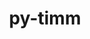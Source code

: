 ---
title: "py-timm"
layout: cache
categories: [package, develop]
meta: {"versions": ["0.9.7", "1.0.11", "1.0.12", "1.0.13", "1.0.14"], "compilers": ["apple-clang@=15.0.0", "gcc@=13.2.0"], "oss": ["ubuntu24.04", "ventura"], "platforms": ["darwin", "linux"], "targets": ["aarch64", "x86_64_v3"], "stacks": ["ml-darwin-aarch64-mps", "ml-linux-aarch64-cpu", "ml-linux-aarch64-cuda", "ml-linux-x86_64-cpu", "ml-linux-x86_64-cuda", "root"], "num_specs": 86, "num_specs_by_stack": {"root": 86, "ml-darwin-aarch64-mps": 9, "ml-linux-aarch64-cuda": 20, "ml-linux-aarch64-cpu": 18, "ml-linux-x86_64-cuda": 20, "ml-linux-x86_64-cpu": 19}}
spec_details: [{"hash": "hr2utfqfcozm4ex3suu7kik5o6pdhxgg", "compiler": "apple-clang@=15.0.0", "versions": ["0.9.7"], "os": "ventura", "platform": "darwin", "target": "aarch64", "variants": ["build_system=python_pip"], "stacks": ["root", "ml-darwin-aarch64-mps"], "size": "-", "tarball": "https://binaries.spack.io/develop/build_cache/darwin-ventura-aarch64/apple-clang-15.0.0/py-timm-0.9.7/darwin-ventura-aarch64-apple-clang-15.0.0-py-timm-0.9.7-hr2utfqfcozm4ex3suu7kik5o6pdhxgg.spack"}, {"hash": "dlrxmsj7uzpezgyrkc3zuilsoaimqbhw", "compiler": "apple-clang@=15.0.0", "versions": ["0.9.7"], "os": "ventura", "platform": "darwin", "target": "aarch64", "variants": ["build_system=python_pip"], "stacks": ["root", "ml-darwin-aarch64-mps"], "size": "-", "tarball": "https://binaries.spack.io/develop/build_cache/darwin-ventura-aarch64/apple-clang-15.0.0/py-timm-0.9.7/darwin-ventura-aarch64-apple-clang-15.0.0-py-timm-0.9.7-dlrxmsj7uzpezgyrkc3zuilsoaimqbhw.spack"}, {"hash": "37kzhuhdmxgtof4bms5w22tqgydlabsu", "compiler": "apple-clang@=15.0.0", "versions": ["0.9.7"], "os": "ventura", "platform": "darwin", "target": "aarch64", "variants": ["build_system=python_pip"], "stacks": ["root", "ml-darwin-aarch64-mps"], "size": "-", "tarball": "https://binaries.spack.io/develop/build_cache/darwin-ventura-aarch64/apple-clang-15.0.0/py-timm-0.9.7/darwin-ventura-aarch64-apple-clang-15.0.0-py-timm-0.9.7-37kzhuhdmxgtof4bms5w22tqgydlabsu.spack"}, {"hash": "u5mp6rsbjh733i5tmqkzvtzjyfarmwsa", "compiler": "apple-clang@=15.0.0", "versions": ["0.9.7"], "os": "ventura", "platform": "darwin", "target": "aarch64", "variants": ["build_system=python_pip"], "stacks": ["root", "ml-darwin-aarch64-mps"], "size": "-", "tarball": "https://binaries.spack.io/develop/build_cache/darwin-ventura-aarch64/apple-clang-15.0.0/py-timm-0.9.7/darwin-ventura-aarch64-apple-clang-15.0.0-py-timm-0.9.7-u5mp6rsbjh733i5tmqkzvtzjyfarmwsa.spack"}, {"hash": "s4dyakdgw25vrqjvb4v4d4iaqfk435d2", "compiler": "apple-clang@=15.0.0", "versions": ["0.9.7"], "os": "ventura", "platform": "darwin", "target": "aarch64", "variants": ["build_system=python_pip"], "stacks": ["root", "ml-darwin-aarch64-mps"], "size": "-", "tarball": "https://binaries.spack.io/develop/build_cache/darwin-ventura-aarch64/apple-clang-15.0.0/py-timm-0.9.7/darwin-ventura-aarch64-apple-clang-15.0.0-py-timm-0.9.7-s4dyakdgw25vrqjvb4v4d4iaqfk435d2.spack"}, {"hash": "vnx5qqaiwyafcsiznw3eljwsll3recg3", "compiler": "apple-clang@=15.0.0", "versions": ["0.9.7"], "os": "ventura", "platform": "darwin", "target": "aarch64", "variants": ["build_system=python_pip"], "stacks": ["root", "ml-darwin-aarch64-mps"], "size": "-", "tarball": "https://binaries.spack.io/develop/build_cache/darwin-ventura-aarch64/apple-clang-15.0.0/py-timm-0.9.7/darwin-ventura-aarch64-apple-clang-15.0.0-py-timm-0.9.7-vnx5qqaiwyafcsiznw3eljwsll3recg3.spack"}, {"hash": "2sdotwciqix5t6rtdvuhwlhdm2lkunpu", "compiler": "apple-clang@=15.0.0", "versions": ["1.0.11"], "os": "ventura", "platform": "darwin", "target": "aarch64", "variants": ["build_system=python_pip"], "stacks": ["root", "ml-darwin-aarch64-mps"], "size": "-", "tarball": "https://binaries.spack.io/develop/build_cache/darwin-ventura-aarch64/apple-clang-15.0.0/py-timm-1.0.11/darwin-ventura-aarch64-apple-clang-15.0.0-py-timm-1.0.11-2sdotwciqix5t6rtdvuhwlhdm2lkunpu.spack"}, {"hash": "66ipw7tuulgpaybp6grhdqdin6svqeip", "compiler": "apple-clang@=15.0.0", "versions": ["1.0.11"], "os": "ventura", "platform": "darwin", "target": "aarch64", "variants": ["build_system=python_pip"], "stacks": ["root", "ml-darwin-aarch64-mps"], "size": "-", "tarball": "https://binaries.spack.io/develop/build_cache/darwin-ventura-aarch64/apple-clang-15.0.0/py-timm-1.0.11/darwin-ventura-aarch64-apple-clang-15.0.0-py-timm-1.0.11-66ipw7tuulgpaybp6grhdqdin6svqeip.spack"}, {"hash": "qsuofvoftq6nrffuveqnxf3svmq6vhdn", "compiler": "apple-clang@=15.0.0", "versions": ["1.0.11"], "os": "ventura", "platform": "darwin", "target": "aarch64", "variants": ["build_system=python_pip"], "stacks": ["root", "ml-darwin-aarch64-mps"], "size": "-", "tarball": "https://binaries.spack.io/develop/build_cache/darwin-ventura-aarch64/apple-clang-15.0.0/py-timm-1.0.11/darwin-ventura-aarch64-apple-clang-15.0.0-py-timm-1.0.11-qsuofvoftq6nrffuveqnxf3svmq6vhdn.spack"}, {"hash": "dqz35pjrsttmrbmitilsxuqrmtuzq74i", "compiler": "gcc@=13.2.0", "versions": ["1.0.14"], "os": "ubuntu24.04", "platform": "linux", "target": "aarch64", "variants": ["build_system=python_pip"], "stacks": ["root", "ml-linux-aarch64-cuda"], "size": "-", "tarball": "https://binaries.spack.io/develop/build_cache/linux-ubuntu24.04-aarch64/gcc-13.2.0/py-timm-1.0.14/linux-ubuntu24.04-aarch64-gcc-13.2.0-py-timm-1.0.14-dqz35pjrsttmrbmitilsxuqrmtuzq74i.spack"}, {"hash": "uprs3rlw6l626vjn3uaoyvsk6azc53b7", "compiler": "gcc@=13.2.0", "versions": ["1.0.12"], "os": "ubuntu24.04", "platform": "linux", "target": "aarch64", "variants": ["build_system=python_pip"], "stacks": ["root", "ml-linux-aarch64-cpu"], "size": "-", "tarball": "https://binaries.spack.io/develop/build_cache/linux-ubuntu24.04-aarch64/gcc-13.2.0/py-timm-1.0.12/linux-ubuntu24.04-aarch64-gcc-13.2.0-py-timm-1.0.12-uprs3rlw6l626vjn3uaoyvsk6azc53b7.spack"}, {"hash": "gankbac3hfinpz7purpse4axnmrfb4r6", "compiler": "gcc@=13.2.0", "versions": ["1.0.12"], "os": "ubuntu24.04", "platform": "linux", "target": "aarch64", "variants": ["build_system=python_pip"], "stacks": ["root", "ml-linux-aarch64-cpu"], "size": "-", "tarball": "https://binaries.spack.io/develop/build_cache/linux-ubuntu24.04-aarch64/gcc-13.2.0/py-timm-1.0.12/linux-ubuntu24.04-aarch64-gcc-13.2.0-py-timm-1.0.12-gankbac3hfinpz7purpse4axnmrfb4r6.spack"}, {"hash": "atrmxth4ew6e4zymw35xogbazdz5xnht", "compiler": "gcc@=13.2.0", "versions": ["1.0.13"], "os": "ubuntu24.04", "platform": "linux", "target": "aarch64", "variants": ["build_system=python_pip"], "stacks": ["root", "ml-linux-aarch64-cuda"], "size": "-", "tarball": "https://binaries.spack.io/develop/build_cache/linux-ubuntu24.04-aarch64/gcc-13.2.0/py-timm-1.0.13/linux-ubuntu24.04-aarch64-gcc-13.2.0-py-timm-1.0.13-atrmxth4ew6e4zymw35xogbazdz5xnht.spack"}, {"hash": "cvm2hisflwmarlk5patlwf3cd7pfrmkk", "compiler": "gcc@=13.2.0", "versions": ["1.0.13"], "os": "ubuntu24.04", "platform": "linux", "target": "aarch64", "variants": ["build_system=python_pip"], "stacks": ["root", "ml-linux-aarch64-cpu"], "size": "-", "tarball": "https://binaries.spack.io/develop/build_cache/linux-ubuntu24.04-aarch64/gcc-13.2.0/py-timm-1.0.13/linux-ubuntu24.04-aarch64-gcc-13.2.0-py-timm-1.0.13-cvm2hisflwmarlk5patlwf3cd7pfrmkk.spack"}, {"hash": "5ffcvoh3e554lofbzlvjyzgutuh2xtme", "compiler": "gcc@=13.2.0", "versions": ["1.0.13"], "os": "ubuntu24.04", "platform": "linux", "target": "aarch64", "variants": ["build_system=python_pip"], "stacks": ["root", "ml-linux-aarch64-cuda"], "size": "-", "tarball": "https://binaries.spack.io/develop/build_cache/linux-ubuntu24.04-aarch64/gcc-13.2.0/py-timm-1.0.13/linux-ubuntu24.04-aarch64-gcc-13.2.0-py-timm-1.0.13-5ffcvoh3e554lofbzlvjyzgutuh2xtme.spack"}, {"hash": "emkb6wmef3siycpwnmge3wggnko6ljk3", "compiler": "gcc@=13.2.0", "versions": ["1.0.13"], "os": "ubuntu24.04", "platform": "linux", "target": "aarch64", "variants": ["build_system=python_pip"], "stacks": ["root", "ml-linux-aarch64-cpu"], "size": "-", "tarball": "https://binaries.spack.io/develop/build_cache/linux-ubuntu24.04-aarch64/gcc-13.2.0/py-timm-1.0.13/linux-ubuntu24.04-aarch64-gcc-13.2.0-py-timm-1.0.13-emkb6wmef3siycpwnmge3wggnko6ljk3.spack"}, {"hash": "zgyeridhioretkzl2b2hxi3ksdrzyrul", "compiler": "gcc@=13.2.0", "versions": ["1.0.14"], "os": "ubuntu24.04", "platform": "linux", "target": "aarch64", "variants": ["build_system=python_pip"], "stacks": ["root", "ml-linux-aarch64-cuda"], "size": "-", "tarball": "https://binaries.spack.io/develop/build_cache/linux-ubuntu24.04-aarch64/gcc-13.2.0/py-timm-1.0.14/linux-ubuntu24.04-aarch64-gcc-13.2.0-py-timm-1.0.14-zgyeridhioretkzl2b2hxi3ksdrzyrul.spack"}, {"hash": "gylvntuyupwp62n7qppnmrdv4o26qedt", "compiler": "gcc@=13.2.0", "versions": ["1.0.13"], "os": "ubuntu24.04", "platform": "linux", "target": "aarch64", "variants": ["build_system=python_pip"], "stacks": ["root", "ml-linux-aarch64-cuda"], "size": "-", "tarball": "https://binaries.spack.io/develop/build_cache/linux-ubuntu24.04-aarch64/gcc-13.2.0/py-timm-1.0.13/linux-ubuntu24.04-aarch64-gcc-13.2.0-py-timm-1.0.13-gylvntuyupwp62n7qppnmrdv4o26qedt.spack"}, {"hash": "liuuolld4bb2bwwi7fmo52cpoo66uypk", "compiler": "gcc@=13.2.0", "versions": ["1.0.12"], "os": "ubuntu24.04", "platform": "linux", "target": "aarch64", "variants": ["build_system=python_pip"], "stacks": ["root", "ml-linux-aarch64-cuda"], "size": "-", "tarball": "https://binaries.spack.io/develop/build_cache/linux-ubuntu24.04-aarch64/gcc-13.2.0/py-timm-1.0.12/linux-ubuntu24.04-aarch64-gcc-13.2.0-py-timm-1.0.12-liuuolld4bb2bwwi7fmo52cpoo66uypk.spack"}, {"hash": "fg4u3qoiewrljbg6ugkjv3pphla7kvef", "compiler": "gcc@=13.2.0", "versions": ["1.0.13"], "os": "ubuntu24.04", "platform": "linux", "target": "aarch64", "variants": ["build_system=python_pip"], "stacks": ["root", "ml-linux-aarch64-cuda"], "size": "-", "tarball": "https://binaries.spack.io/develop/build_cache/linux-ubuntu24.04-aarch64/gcc-13.2.0/py-timm-1.0.13/linux-ubuntu24.04-aarch64-gcc-13.2.0-py-timm-1.0.13-fg4u3qoiewrljbg6ugkjv3pphla7kvef.spack"}, {"hash": "s2yjjpixqipcy5ptzsnktbv6iumperbr", "compiler": "gcc@=13.2.0", "versions": ["1.0.12"], "os": "ubuntu24.04", "platform": "linux", "target": "aarch64", "variants": ["build_system=python_pip"], "stacks": ["root", "ml-linux-aarch64-cuda"], "size": "-", "tarball": "https://binaries.spack.io/develop/build_cache/linux-ubuntu24.04-aarch64/gcc-13.2.0/py-timm-1.0.12/linux-ubuntu24.04-aarch64-gcc-13.2.0-py-timm-1.0.12-s2yjjpixqipcy5ptzsnktbv6iumperbr.spack"}, {"hash": "nsehxwmpox2bgtivottlsxpgneh35e4o", "compiler": "gcc@=13.2.0", "versions": ["1.0.13"], "os": "ubuntu24.04", "platform": "linux", "target": "aarch64", "variants": ["build_system=python_pip"], "stacks": ["root", "ml-linux-aarch64-cpu"], "size": "-", "tarball": "https://binaries.spack.io/develop/build_cache/linux-ubuntu24.04-aarch64/gcc-13.2.0/py-timm-1.0.13/linux-ubuntu24.04-aarch64-gcc-13.2.0-py-timm-1.0.13-nsehxwmpox2bgtivottlsxpgneh35e4o.spack"}, {"hash": "eoltb3kbuwr4cqxn5uxatxb6zr4mw6ry", "compiler": "gcc@=13.2.0", "versions": ["1.0.14"], "os": "ubuntu24.04", "platform": "linux", "target": "aarch64", "variants": ["build_system=python_pip"], "stacks": ["root", "ml-linux-aarch64-cuda"], "size": "-", "tarball": "https://binaries.spack.io/develop/build_cache/linux-ubuntu24.04-aarch64/gcc-13.2.0/py-timm-1.0.14/linux-ubuntu24.04-aarch64-gcc-13.2.0-py-timm-1.0.14-eoltb3kbuwr4cqxn5uxatxb6zr4mw6ry.spack"}, {"hash": "sc2nuv4pznavm2v646zrc54uuzvo5sep", "compiler": "gcc@=13.2.0", "versions": ["1.0.13"], "os": "ubuntu24.04", "platform": "linux", "target": "aarch64", "variants": ["build_system=python_pip"], "stacks": ["root", "ml-linux-aarch64-cpu"], "size": "-", "tarball": "https://binaries.spack.io/develop/build_cache/linux-ubuntu24.04-aarch64/gcc-13.2.0/py-timm-1.0.13/linux-ubuntu24.04-aarch64-gcc-13.2.0-py-timm-1.0.13-sc2nuv4pznavm2v646zrc54uuzvo5sep.spack"}, {"hash": "mfd3zxy5ii5u524jgnqx3evtc2f25miz", "compiler": "gcc@=13.2.0", "versions": ["1.0.13"], "os": "ubuntu24.04", "platform": "linux", "target": "aarch64", "variants": ["build_system=python_pip"], "stacks": ["root", "ml-linux-aarch64-cpu"], "size": "-", "tarball": "https://binaries.spack.io/develop/build_cache/linux-ubuntu24.04-aarch64/gcc-13.2.0/py-timm-1.0.13/linux-ubuntu24.04-aarch64-gcc-13.2.0-py-timm-1.0.13-mfd3zxy5ii5u524jgnqx3evtc2f25miz.spack"}, {"hash": "p6cymeba6qs6cqggtgwx5q3vsnt5rae2", "compiler": "gcc@=13.2.0", "versions": ["1.0.14"], "os": "ubuntu24.04", "platform": "linux", "target": "aarch64", "variants": ["build_system=python_pip"], "stacks": ["root", "ml-linux-aarch64-cuda"], "size": "-", "tarball": "https://binaries.spack.io/develop/build_cache/linux-ubuntu24.04-aarch64/gcc-13.2.0/py-timm-1.0.14/linux-ubuntu24.04-aarch64-gcc-13.2.0-py-timm-1.0.14-p6cymeba6qs6cqggtgwx5q3vsnt5rae2.spack"}, {"hash": "jr6o3x5aufpx4h6rnz6nolb2tvnmmgcp", "compiler": "gcc@=13.2.0", "versions": ["1.0.12"], "os": "ubuntu24.04", "platform": "linux", "target": "aarch64", "variants": ["build_system=python_pip"], "stacks": ["root", "ml-linux-aarch64-cpu"], "size": "-", "tarball": "https://binaries.spack.io/develop/build_cache/linux-ubuntu24.04-aarch64/gcc-13.2.0/py-timm-1.0.12/linux-ubuntu24.04-aarch64-gcc-13.2.0-py-timm-1.0.12-jr6o3x5aufpx4h6rnz6nolb2tvnmmgcp.spack"}, {"hash": "66gouoak2tea6w4myrjio7jkszb3iujk", "compiler": "gcc@=13.2.0", "versions": ["1.0.14"], "os": "ubuntu24.04", "platform": "linux", "target": "aarch64", "variants": ["build_system=python_pip"], "stacks": ["root", "ml-linux-aarch64-cpu"], "size": "-", "tarball": "https://binaries.spack.io/develop/build_cache/linux-ubuntu24.04-aarch64/gcc-13.2.0/py-timm-1.0.14/linux-ubuntu24.04-aarch64-gcc-13.2.0-py-timm-1.0.14-66gouoak2tea6w4myrjio7jkszb3iujk.spack"}, {"hash": "rdtz5oqt4qwebxdrhfnfyakwc62vvu4g", "compiler": "gcc@=13.2.0", "versions": ["1.0.13"], "os": "ubuntu24.04", "platform": "linux", "target": "aarch64", "variants": ["build_system=python_pip"], "stacks": ["root", "ml-linux-aarch64-cuda"], "size": "-", "tarball": "https://binaries.spack.io/develop/build_cache/linux-ubuntu24.04-aarch64/gcc-13.2.0/py-timm-1.0.13/linux-ubuntu24.04-aarch64-gcc-13.2.0-py-timm-1.0.13-rdtz5oqt4qwebxdrhfnfyakwc62vvu4g.spack"}, {"hash": "zq63ezcorjdtzeyktmtpsykcxywjykci", "compiler": "gcc@=13.2.0", "versions": ["1.0.13"], "os": "ubuntu24.04", "platform": "linux", "target": "aarch64", "variants": ["build_system=python_pip"], "stacks": ["root", "ml-linux-aarch64-cpu"], "size": "-", "tarball": "https://binaries.spack.io/develop/build_cache/linux-ubuntu24.04-aarch64/gcc-13.2.0/py-timm-1.0.13/linux-ubuntu24.04-aarch64-gcc-13.2.0-py-timm-1.0.13-zq63ezcorjdtzeyktmtpsykcxywjykci.spack"}, {"hash": "r7tkvzt73ffzcfkgwnf5n4ivdwvzfqi6", "compiler": "gcc@=13.2.0", "versions": ["1.0.14"], "os": "ubuntu24.04", "platform": "linux", "target": "aarch64", "variants": ["build_system=python_pip"], "stacks": ["root", "ml-linux-aarch64-cuda"], "size": "-", "tarball": "https://binaries.spack.io/develop/build_cache/linux-ubuntu24.04-aarch64/gcc-13.2.0/py-timm-1.0.14/linux-ubuntu24.04-aarch64-gcc-13.2.0-py-timm-1.0.14-r7tkvzt73ffzcfkgwnf5n4ivdwvzfqi6.spack"}, {"hash": "hjdtjrgfe5pt53h6qrti5dsfn2klzdrd", "compiler": "gcc@=13.2.0", "versions": ["1.0.12"], "os": "ubuntu24.04", "platform": "linux", "target": "aarch64", "variants": ["build_system=python_pip"], "stacks": ["root", "ml-linux-aarch64-cuda"], "size": "-", "tarball": "https://binaries.spack.io/develop/build_cache/linux-ubuntu24.04-aarch64/gcc-13.2.0/py-timm-1.0.12/linux-ubuntu24.04-aarch64-gcc-13.2.0-py-timm-1.0.12-hjdtjrgfe5pt53h6qrti5dsfn2klzdrd.spack"}, {"hash": "oikswmnc4fmtrbb2e2sh6obaaepikxy6", "compiler": "gcc@=13.2.0", "versions": ["1.0.12"], "os": "ubuntu24.04", "platform": "linux", "target": "aarch64", "variants": ["build_system=python_pip"], "stacks": ["root", "ml-linux-aarch64-cuda"], "size": "-", "tarball": "https://binaries.spack.io/develop/build_cache/linux-ubuntu24.04-aarch64/gcc-13.2.0/py-timm-1.0.12/linux-ubuntu24.04-aarch64-gcc-13.2.0-py-timm-1.0.12-oikswmnc4fmtrbb2e2sh6obaaepikxy6.spack"}, {"hash": "y3ql6dswkh7n6xbr7lfmwntjsc4hgdv3", "compiler": "gcc@=13.2.0", "versions": ["1.0.12"], "os": "ubuntu24.04", "platform": "linux", "target": "aarch64", "variants": ["build_system=python_pip"], "stacks": ["root", "ml-linux-aarch64-cpu"], "size": "-", "tarball": "https://binaries.spack.io/develop/build_cache/linux-ubuntu24.04-aarch64/gcc-13.2.0/py-timm-1.0.12/linux-ubuntu24.04-aarch64-gcc-13.2.0-py-timm-1.0.12-y3ql6dswkh7n6xbr7lfmwntjsc4hgdv3.spack"}, {"hash": "fnl4uhl3coeop7sw5fdr6aaiy6r6yx5e", "compiler": "gcc@=13.2.0", "versions": ["1.0.13"], "os": "ubuntu24.04", "platform": "linux", "target": "aarch64", "variants": ["build_system=python_pip"], "stacks": ["root", "ml-linux-aarch64-cpu"], "size": "-", "tarball": "https://binaries.spack.io/develop/build_cache/linux-ubuntu24.04-aarch64/gcc-13.2.0/py-timm-1.0.13/linux-ubuntu24.04-aarch64-gcc-13.2.0-py-timm-1.0.13-fnl4uhl3coeop7sw5fdr6aaiy6r6yx5e.spack"}, {"hash": "oqfkaxvluk2b2bnibb63h7xrxc7vxs2b", "compiler": "gcc@=13.2.0", "versions": ["1.0.12"], "os": "ubuntu24.04", "platform": "linux", "target": "aarch64", "variants": ["build_system=python_pip"], "stacks": ["root", "ml-linux-aarch64-cpu"], "size": "-", "tarball": "https://binaries.spack.io/develop/build_cache/linux-ubuntu24.04-aarch64/gcc-13.2.0/py-timm-1.0.12/linux-ubuntu24.04-aarch64-gcc-13.2.0-py-timm-1.0.12-oqfkaxvluk2b2bnibb63h7xrxc7vxs2b.spack"}, {"hash": "elg25xod5rss6fjz7hdg362atz7qe2qm", "compiler": "gcc@=13.2.0", "versions": ["1.0.12"], "os": "ubuntu24.04", "platform": "linux", "target": "aarch64", "variants": ["build_system=python_pip"], "stacks": ["root", "ml-linux-aarch64-cuda"], "size": "-", "tarball": "https://binaries.spack.io/develop/build_cache/linux-ubuntu24.04-aarch64/gcc-13.2.0/py-timm-1.0.12/linux-ubuntu24.04-aarch64-gcc-13.2.0-py-timm-1.0.12-elg25xod5rss6fjz7hdg362atz7qe2qm.spack"}, {"hash": "kegtjzyoqeyknvg4oa4efo3euz5lib55", "compiler": "gcc@=13.2.0", "versions": ["1.0.13"], "os": "ubuntu24.04", "platform": "linux", "target": "aarch64", "variants": ["build_system=python_pip"], "stacks": ["root", "ml-linux-aarch64-cuda"], "size": "-", "tarball": "https://binaries.spack.io/develop/build_cache/linux-ubuntu24.04-aarch64/gcc-13.2.0/py-timm-1.0.13/linux-ubuntu24.04-aarch64-gcc-13.2.0-py-timm-1.0.13-kegtjzyoqeyknvg4oa4efo3euz5lib55.spack"}, {"hash": "o4onhwneeoinb3lzvsz76mgi7mijfscs", "compiler": "gcc@=13.2.0", "versions": ["1.0.13"], "os": "ubuntu24.04", "platform": "linux", "target": "aarch64", "variants": ["build_system=python_pip"], "stacks": ["root", "ml-linux-aarch64-cuda"], "size": "-", "tarball": "https://binaries.spack.io/develop/build_cache/linux-ubuntu24.04-aarch64/gcc-13.2.0/py-timm-1.0.13/linux-ubuntu24.04-aarch64-gcc-13.2.0-py-timm-1.0.13-o4onhwneeoinb3lzvsz76mgi7mijfscs.spack"}, {"hash": "i57ykiixbnfh2heicnits2xr6uokicf3", "compiler": "gcc@=13.2.0", "versions": ["1.0.14"], "os": "ubuntu24.04", "platform": "linux", "target": "aarch64", "variants": ["build_system=python_pip"], "stacks": ["root", "ml-linux-aarch64-cpu"], "size": "-", "tarball": "https://binaries.spack.io/develop/build_cache/linux-ubuntu24.04-aarch64/gcc-13.2.0/py-timm-1.0.14/linux-ubuntu24.04-aarch64-gcc-13.2.0-py-timm-1.0.14-i57ykiixbnfh2heicnits2xr6uokicf3.spack"}, {"hash": "stqsomnbchfku5whafswqehxcyoepv7f", "compiler": "gcc@=13.2.0", "versions": ["1.0.13"], "os": "ubuntu24.04", "platform": "linux", "target": "aarch64", "variants": ["build_system=python_pip"], "stacks": ["root", "ml-linux-aarch64-cpu"], "size": "-", "tarball": "https://binaries.spack.io/develop/build_cache/linux-ubuntu24.04-aarch64/gcc-13.2.0/py-timm-1.0.13/linux-ubuntu24.04-aarch64-gcc-13.2.0-py-timm-1.0.13-stqsomnbchfku5whafswqehxcyoepv7f.spack"}, {"hash": "rs4sv37deez3wwi346gf5ckrnlescmeh", "compiler": "gcc@=13.2.0", "versions": ["1.0.12"], "os": "ubuntu24.04", "platform": "linux", "target": "aarch64", "variants": ["build_system=python_pip"], "stacks": ["root", "ml-linux-aarch64-cuda"], "size": "-", "tarball": "https://binaries.spack.io/develop/build_cache/linux-ubuntu24.04-aarch64/gcc-13.2.0/py-timm-1.0.12/linux-ubuntu24.04-aarch64-gcc-13.2.0-py-timm-1.0.12-rs4sv37deez3wwi346gf5ckrnlescmeh.spack"}, {"hash": "nd6hfjpbnetqjbpovqf7wk7lbucjti2r", "compiler": "gcc@=13.2.0", "versions": ["1.0.14"], "os": "ubuntu24.04", "platform": "linux", "target": "aarch64", "variants": ["build_system=python_pip"], "stacks": ["root", "ml-linux-aarch64-cuda"], "size": "-", "tarball": "https://binaries.spack.io/develop/build_cache/linux-ubuntu24.04-aarch64/gcc-13.2.0/py-timm-1.0.14/linux-ubuntu24.04-aarch64-gcc-13.2.0-py-timm-1.0.14-nd6hfjpbnetqjbpovqf7wk7lbucjti2r.spack"}, {"hash": "k7sksa3iwgir27hc5sug2albbdglwzqf", "compiler": "gcc@=13.2.0", "versions": ["1.0.13"], "os": "ubuntu24.04", "platform": "linux", "target": "aarch64", "variants": ["build_system=python_pip"], "stacks": ["root", "ml-linux-aarch64-cuda"], "size": "-", "tarball": "https://binaries.spack.io/develop/build_cache/linux-ubuntu24.04-aarch64/gcc-13.2.0/py-timm-1.0.13/linux-ubuntu24.04-aarch64-gcc-13.2.0-py-timm-1.0.13-k7sksa3iwgir27hc5sug2albbdglwzqf.spack"}, {"hash": "t5mw5oj4rc3njh6pqgjaf7zqkfns5vuy", "compiler": "gcc@=13.2.0", "versions": ["1.0.12"], "os": "ubuntu24.04", "platform": "linux", "target": "aarch64", "variants": ["build_system=python_pip"], "stacks": ["root", "ml-linux-aarch64-cpu"], "size": "-", "tarball": "https://binaries.spack.io/develop/build_cache/linux-ubuntu24.04-aarch64/gcc-13.2.0/py-timm-1.0.12/linux-ubuntu24.04-aarch64-gcc-13.2.0-py-timm-1.0.12-t5mw5oj4rc3njh6pqgjaf7zqkfns5vuy.spack"}, {"hash": "id6veosucl5hheno5atx6kxxckb4qbfc", "compiler": "gcc@=13.2.0", "versions": ["1.0.14"], "os": "ubuntu24.04", "platform": "linux", "target": "aarch64", "variants": ["build_system=python_pip"], "stacks": ["root", "ml-linux-aarch64-cpu"], "size": "-", "tarball": "https://binaries.spack.io/develop/build_cache/linux-ubuntu24.04-aarch64/gcc-13.2.0/py-timm-1.0.14/linux-ubuntu24.04-aarch64-gcc-13.2.0-py-timm-1.0.14-id6veosucl5hheno5atx6kxxckb4qbfc.spack"}, {"hash": "pqyro7xmcn4moyiln7nofxhsvmld64tp", "compiler": "gcc@=13.2.0", "versions": ["1.0.12"], "os": "ubuntu24.04", "platform": "linux", "target": "aarch64", "variants": ["build_system=python_pip"], "stacks": ["root", "ml-linux-aarch64-cpu"], "size": "-", "tarball": "https://binaries.spack.io/develop/build_cache/linux-ubuntu24.04-aarch64/gcc-13.2.0/py-timm-1.0.12/linux-ubuntu24.04-aarch64-gcc-13.2.0-py-timm-1.0.12-pqyro7xmcn4moyiln7nofxhsvmld64tp.spack"}, {"hash": "633w3eg32agey2ff5fzimwymhiecfyhk", "compiler": "gcc@=13.2.0", "versions": ["1.0.12"], "os": "ubuntu24.04", "platform": "linux", "target": "x86_64_v3", "variants": ["build_system=python_pip"], "stacks": ["ml-linux-x86_64-cuda", "root"], "size": "-", "tarball": "https://binaries.spack.io/develop/build_cache/linux-ubuntu24.04-x86_64_v3/gcc-13.2.0/py-timm-1.0.12/linux-ubuntu24.04-x86_64_v3-gcc-13.2.0-py-timm-1.0.12-633w3eg32agey2ff5fzimwymhiecfyhk.spack"}, {"hash": "cf7zwbccjzrb5bbfhxvmepikj5pewnzf", "compiler": "gcc@=13.2.0", "versions": ["1.0.13"], "os": "ubuntu24.04", "platform": "linux", "target": "x86_64_v3", "variants": ["build_system=python_pip"], "stacks": ["ml-linux-x86_64-cuda", "root"], "size": "-", "tarball": "https://binaries.spack.io/develop/build_cache/linux-ubuntu24.04-x86_64_v3/gcc-13.2.0/py-timm-1.0.13/linux-ubuntu24.04-x86_64_v3-gcc-13.2.0-py-timm-1.0.13-cf7zwbccjzrb5bbfhxvmepikj5pewnzf.spack"}, {"hash": "3zoz6a3k3dgabixywiuvgehncerrhurh", "compiler": "gcc@=13.2.0", "versions": ["1.0.14"], "os": "ubuntu24.04", "platform": "linux", "target": "x86_64_v3", "variants": ["build_system=python_pip"], "stacks": ["ml-linux-x86_64-cuda", "root"], "size": "-", "tarball": "https://binaries.spack.io/develop/build_cache/linux-ubuntu24.04-x86_64_v3/gcc-13.2.0/py-timm-1.0.14/linux-ubuntu24.04-x86_64_v3-gcc-13.2.0-py-timm-1.0.14-3zoz6a3k3dgabixywiuvgehncerrhurh.spack"}, {"hash": "4ufmjog3edopn3xaiypvwkw6v7jf2rme", "compiler": "gcc@=13.2.0", "versions": ["1.0.12"], "os": "ubuntu24.04", "platform": "linux", "target": "x86_64_v3", "variants": ["build_system=python_pip"], "stacks": ["ml-linux-x86_64-cuda", "root"], "size": "-", "tarball": "https://binaries.spack.io/develop/build_cache/linux-ubuntu24.04-x86_64_v3/gcc-13.2.0/py-timm-1.0.12/linux-ubuntu24.04-x86_64_v3-gcc-13.2.0-py-timm-1.0.12-4ufmjog3edopn3xaiypvwkw6v7jf2rme.spack"}, {"hash": "jah67v25i3egekucp6onmnsexroze3xl", "compiler": "gcc@=13.2.0", "versions": ["1.0.14"], "os": "ubuntu24.04", "platform": "linux", "target": "x86_64_v3", "variants": ["build_system=python_pip"], "stacks": ["root", "ml-linux-x86_64-cpu"], "size": "-", "tarball": "https://binaries.spack.io/develop/build_cache/linux-ubuntu24.04-x86_64_v3/gcc-13.2.0/py-timm-1.0.14/linux-ubuntu24.04-x86_64_v3-gcc-13.2.0-py-timm-1.0.14-jah67v25i3egekucp6onmnsexroze3xl.spack"}, {"hash": "2l7basbvorkxykmzfam2hdrdiyv6mxtf", "compiler": "gcc@=13.2.0", "versions": ["1.0.12"], "os": "ubuntu24.04", "platform": "linux", "target": "x86_64_v3", "variants": ["build_system=python_pip"], "stacks": ["root", "ml-linux-x86_64-cpu"], "size": "-", "tarball": "https://binaries.spack.io/develop/build_cache/linux-ubuntu24.04-x86_64_v3/gcc-13.2.0/py-timm-1.0.12/linux-ubuntu24.04-x86_64_v3-gcc-13.2.0-py-timm-1.0.12-2l7basbvorkxykmzfam2hdrdiyv6mxtf.spack"}, {"hash": "emrtrotkk3rkwwenq522ntol4iz2dm4h", "compiler": "gcc@=13.2.0", "versions": ["1.0.14"], "os": "ubuntu24.04", "platform": "linux", "target": "x86_64_v3", "variants": ["build_system=python_pip"], "stacks": ["ml-linux-x86_64-cuda", "root"], "size": "-", "tarball": "https://binaries.spack.io/develop/build_cache/linux-ubuntu24.04-x86_64_v3/gcc-13.2.0/py-timm-1.0.14/linux-ubuntu24.04-x86_64_v3-gcc-13.2.0-py-timm-1.0.14-emrtrotkk3rkwwenq522ntol4iz2dm4h.spack"}, {"hash": "7i45ti5p3pwa6plrkgs2haqz4rxupxen", "compiler": "gcc@=13.2.0", "versions": ["1.0.13"], "os": "ubuntu24.04", "platform": "linux", "target": "x86_64_v3", "variants": ["build_system=python_pip"], "stacks": ["root", "ml-linux-x86_64-cpu"], "size": "-", "tarball": "https://binaries.spack.io/develop/build_cache/linux-ubuntu24.04-x86_64_v3/gcc-13.2.0/py-timm-1.0.13/linux-ubuntu24.04-x86_64_v3-gcc-13.2.0-py-timm-1.0.13-7i45ti5p3pwa6plrkgs2haqz4rxupxen.spack"}, {"hash": "uag6ua4oxnyerzzasa6vgsfagfaqxw44", "compiler": "gcc@=13.2.0", "versions": ["1.0.14"], "os": "ubuntu24.04", "platform": "linux", "target": "x86_64_v3", "variants": ["build_system=python_pip"], "stacks": ["root", "ml-linux-x86_64-cpu"], "size": "-", "tarball": "https://binaries.spack.io/develop/build_cache/linux-ubuntu24.04-x86_64_v3/gcc-13.2.0/py-timm-1.0.14/linux-ubuntu24.04-x86_64_v3-gcc-13.2.0-py-timm-1.0.14-uag6ua4oxnyerzzasa6vgsfagfaqxw44.spack"}, {"hash": "nmyaw52oh2j4v2vary6bl6emvhb4spd5", "compiler": "gcc@=13.2.0", "versions": ["1.0.12"], "os": "ubuntu24.04", "platform": "linux", "target": "x86_64_v3", "variants": ["build_system=python_pip"], "stacks": ["ml-linux-x86_64-cuda", "root"], "size": "-", "tarball": "https://binaries.spack.io/develop/build_cache/linux-ubuntu24.04-x86_64_v3/gcc-13.2.0/py-timm-1.0.12/linux-ubuntu24.04-x86_64_v3-gcc-13.2.0-py-timm-1.0.12-nmyaw52oh2j4v2vary6bl6emvhb4spd5.spack"}, {"hash": "wjrmjiesw6ykpygzdnbtghrp5iay2vs5", "compiler": "gcc@=13.2.0", "versions": ["1.0.14"], "os": "ubuntu24.04", "platform": "linux", "target": "x86_64_v3", "variants": ["build_system=python_pip"], "stacks": ["ml-linux-x86_64-cuda", "root"], "size": "-", "tarball": "https://binaries.spack.io/develop/build_cache/linux-ubuntu24.04-x86_64_v3/gcc-13.2.0/py-timm-1.0.14/linux-ubuntu24.04-x86_64_v3-gcc-13.2.0-py-timm-1.0.14-wjrmjiesw6ykpygzdnbtghrp5iay2vs5.spack"}, {"hash": "vo3gjqaclqsqo5ocsxskv4zywcahwivx", "compiler": "gcc@=13.2.0", "versions": ["1.0.12"], "os": "ubuntu24.04", "platform": "linux", "target": "x86_64_v3", "variants": ["build_system=python_pip"], "stacks": ["root", "ml-linux-x86_64-cpu"], "size": "-", "tarball": "https://binaries.spack.io/develop/build_cache/linux-ubuntu24.04-x86_64_v3/gcc-13.2.0/py-timm-1.0.12/linux-ubuntu24.04-x86_64_v3-gcc-13.2.0-py-timm-1.0.12-vo3gjqaclqsqo5ocsxskv4zywcahwivx.spack"}, {"hash": "c3jbwb63uk4gd2z72pswzdhtl4mloszs", "compiler": "gcc@=13.2.0", "versions": ["1.0.13"], "os": "ubuntu24.04", "platform": "linux", "target": "x86_64_v3", "variants": ["build_system=python_pip"], "stacks": ["root", "ml-linux-x86_64-cpu"], "size": "-", "tarball": "https://binaries.spack.io/develop/build_cache/linux-ubuntu24.04-x86_64_v3/gcc-13.2.0/py-timm-1.0.13/linux-ubuntu24.04-x86_64_v3-gcc-13.2.0-py-timm-1.0.13-c3jbwb63uk4gd2z72pswzdhtl4mloszs.spack"}, {"hash": "jgi2q3g4ls3haforwhscb2r3vljwvqxu", "compiler": "gcc@=13.2.0", "versions": ["1.0.12"], "os": "ubuntu24.04", "platform": "linux", "target": "x86_64_v3", "variants": ["build_system=python_pip"], "stacks": ["root", "ml-linux-x86_64-cpu"], "size": "-", "tarball": "https://binaries.spack.io/develop/build_cache/linux-ubuntu24.04-x86_64_v3/gcc-13.2.0/py-timm-1.0.12/linux-ubuntu24.04-x86_64_v3-gcc-13.2.0-py-timm-1.0.12-jgi2q3g4ls3haforwhscb2r3vljwvqxu.spack"}, {"hash": "2uuz2evrr4iwuppwkhoea3snmllrrulm", "compiler": "gcc@=13.2.0", "versions": ["1.0.13"], "os": "ubuntu24.04", "platform": "linux", "target": "x86_64_v3", "variants": ["build_system=python_pip"], "stacks": ["ml-linux-x86_64-cuda", "root"], "size": "-", "tarball": "https://binaries.spack.io/develop/build_cache/linux-ubuntu24.04-x86_64_v3/gcc-13.2.0/py-timm-1.0.13/linux-ubuntu24.04-x86_64_v3-gcc-13.2.0-py-timm-1.0.13-2uuz2evrr4iwuppwkhoea3snmllrrulm.spack"}, {"hash": "4jpakmptvzbunixcqpg2uqcdhew7rjni", "compiler": "gcc@=13.2.0", "versions": ["1.0.13"], "os": "ubuntu24.04", "platform": "linux", "target": "x86_64_v3", "variants": ["build_system=python_pip"], "stacks": ["ml-linux-x86_64-cuda", "root"], "size": "-", "tarball": "https://binaries.spack.io/develop/build_cache/linux-ubuntu24.04-x86_64_v3/gcc-13.2.0/py-timm-1.0.13/linux-ubuntu24.04-x86_64_v3-gcc-13.2.0-py-timm-1.0.13-4jpakmptvzbunixcqpg2uqcdhew7rjni.spack"}, {"hash": "p77rvmp6t6p2vzqmsanmpidlnbaiue7n", "compiler": "gcc@=13.2.0", "versions": ["1.0.12"], "os": "ubuntu24.04", "platform": "linux", "target": "x86_64_v3", "variants": ["build_system=python_pip"], "stacks": ["root", "ml-linux-x86_64-cpu"], "size": "-", "tarball": "https://binaries.spack.io/develop/build_cache/linux-ubuntu24.04-x86_64_v3/gcc-13.2.0/py-timm-1.0.12/linux-ubuntu24.04-x86_64_v3-gcc-13.2.0-py-timm-1.0.12-p77rvmp6t6p2vzqmsanmpidlnbaiue7n.spack"}, {"hash": "nybhwmesowtu7hyviddpeo4v2hp4iuxl", "compiler": "gcc@=13.2.0", "versions": ["1.0.13"], "os": "ubuntu24.04", "platform": "linux", "target": "x86_64_v3", "variants": ["build_system=python_pip"], "stacks": ["root", "ml-linux-x86_64-cpu"], "size": "-", "tarball": "https://binaries.spack.io/develop/build_cache/linux-ubuntu24.04-x86_64_v3/gcc-13.2.0/py-timm-1.0.13/linux-ubuntu24.04-x86_64_v3-gcc-13.2.0-py-timm-1.0.13-nybhwmesowtu7hyviddpeo4v2hp4iuxl.spack"}, {"hash": "vxyf4yokwywekh7tmkd2ula3kgovxtjo", "compiler": "gcc@=13.2.0", "versions": ["1.0.14"], "os": "ubuntu24.04", "platform": "linux", "target": "x86_64_v3", "variants": ["build_system=python_pip"], "stacks": ["ml-linux-x86_64-cuda", "root"], "size": "-", "tarball": "https://binaries.spack.io/develop/build_cache/linux-ubuntu24.04-x86_64_v3/gcc-13.2.0/py-timm-1.0.14/linux-ubuntu24.04-x86_64_v3-gcc-13.2.0-py-timm-1.0.14-vxyf4yokwywekh7tmkd2ula3kgovxtjo.spack"}, {"hash": "oujokkcddwglnwtyh7wb2bxubcg3zuqb", "compiler": "gcc@=13.2.0", "versions": ["1.0.13"], "os": "ubuntu24.04", "platform": "linux", "target": "x86_64_v3", "variants": ["build_system=python_pip"], "stacks": ["ml-linux-x86_64-cuda", "root"], "size": "-", "tarball": "https://binaries.spack.io/develop/build_cache/linux-ubuntu24.04-x86_64_v3/gcc-13.2.0/py-timm-1.0.13/linux-ubuntu24.04-x86_64_v3-gcc-13.2.0-py-timm-1.0.13-oujokkcddwglnwtyh7wb2bxubcg3zuqb.spack"}, {"hash": "j5pld3asbnjooidbeuc3w6tggl2zg5x4", "compiler": "gcc@=13.2.0", "versions": ["1.0.12"], "os": "ubuntu24.04", "platform": "linux", "target": "x86_64_v3", "variants": ["build_system=python_pip"], "stacks": ["ml-linux-x86_64-cuda", "root"], "size": "-", "tarball": "https://binaries.spack.io/develop/build_cache/linux-ubuntu24.04-x86_64_v3/gcc-13.2.0/py-timm-1.0.12/linux-ubuntu24.04-x86_64_v3-gcc-13.2.0-py-timm-1.0.12-j5pld3asbnjooidbeuc3w6tggl2zg5x4.spack"}, {"hash": "j2rzeftz23xzkyahpwsl2ryy4wm64imw", "compiler": "gcc@=13.2.0", "versions": ["1.0.12"], "os": "ubuntu24.04", "platform": "linux", "target": "x86_64_v3", "variants": ["build_system=python_pip"], "stacks": ["ml-linux-x86_64-cuda", "root"], "size": "-", "tarball": "https://binaries.spack.io/develop/build_cache/linux-ubuntu24.04-x86_64_v3/gcc-13.2.0/py-timm-1.0.12/linux-ubuntu24.04-x86_64_v3-gcc-13.2.0-py-timm-1.0.12-j2rzeftz23xzkyahpwsl2ryy4wm64imw.spack"}, {"hash": "phpke7q35pnf3l6c3peva6vnnioonmil", "compiler": "gcc@=13.2.0", "versions": ["1.0.13"], "os": "ubuntu24.04", "platform": "linux", "target": "x86_64_v3", "variants": ["build_system=python_pip"], "stacks": ["ml-linux-x86_64-cuda", "root"], "size": "-", "tarball": "https://binaries.spack.io/develop/build_cache/linux-ubuntu24.04-x86_64_v3/gcc-13.2.0/py-timm-1.0.13/linux-ubuntu24.04-x86_64_v3-gcc-13.2.0-py-timm-1.0.13-phpke7q35pnf3l6c3peva6vnnioonmil.spack"}, {"hash": "wmz37pri6zgzepode7mpmht74gqngh5w", "compiler": "gcc@=13.2.0", "versions": ["1.0.14"], "os": "ubuntu24.04", "platform": "linux", "target": "x86_64_v3", "variants": ["build_system=python_pip"], "stacks": ["ml-linux-x86_64-cuda", "root"], "size": "-", "tarball": "https://binaries.spack.io/develop/build_cache/linux-ubuntu24.04-x86_64_v3/gcc-13.2.0/py-timm-1.0.14/linux-ubuntu24.04-x86_64_v3-gcc-13.2.0-py-timm-1.0.14-wmz37pri6zgzepode7mpmht74gqngh5w.spack"}, {"hash": "mypiqojge3gwaeo3oqbtkaeb7ijl7jnc", "compiler": "gcc@=13.2.0", "versions": ["1.0.12"], "os": "ubuntu24.04", "platform": "linux", "target": "x86_64_v3", "variants": ["build_system=python_pip"], "stacks": ["root", "ml-linux-x86_64-cpu"], "size": "-", "tarball": "https://binaries.spack.io/develop/build_cache/linux-ubuntu24.04-x86_64_v3/gcc-13.2.0/py-timm-1.0.12/linux-ubuntu24.04-x86_64_v3-gcc-13.2.0-py-timm-1.0.12-mypiqojge3gwaeo3oqbtkaeb7ijl7jnc.spack"}, {"hash": "doppzrlsw2z7yqyyqk7af76vjhcthrez", "compiler": "gcc@=13.2.0", "versions": ["1.0.13"], "os": "ubuntu24.04", "platform": "linux", "target": "x86_64_v3", "variants": ["build_system=python_pip"], "stacks": ["root", "ml-linux-x86_64-cpu"], "size": "-", "tarball": "https://binaries.spack.io/develop/build_cache/linux-ubuntu24.04-x86_64_v3/gcc-13.2.0/py-timm-1.0.13/linux-ubuntu24.04-x86_64_v3-gcc-13.2.0-py-timm-1.0.13-doppzrlsw2z7yqyyqk7af76vjhcthrez.spack"}, {"hash": "4s56pmwmuskiix5frzrpsup6uztzeqy3", "compiler": "gcc@=13.2.0", "versions": ["1.0.14"], "os": "ubuntu24.04", "platform": "linux", "target": "x86_64_v3", "variants": ["build_system=python_pip"], "stacks": ["root", "ml-linux-x86_64-cpu"], "size": "-", "tarball": "https://binaries.spack.io/develop/build_cache/linux-ubuntu24.04-x86_64_v3/gcc-13.2.0/py-timm-1.0.14/linux-ubuntu24.04-x86_64_v3-gcc-13.2.0-py-timm-1.0.14-4s56pmwmuskiix5frzrpsup6uztzeqy3.spack"}, {"hash": "yqjdsa2jvhs6hz6bchcg4t2awkfuocda", "compiler": "gcc@=13.2.0", "versions": ["1.0.13"], "os": "ubuntu24.04", "platform": "linux", "target": "x86_64_v3", "variants": ["build_system=python_pip"], "stacks": ["ml-linux-x86_64-cuda", "root"], "size": "-", "tarball": "https://binaries.spack.io/develop/build_cache/linux-ubuntu24.04-x86_64_v3/gcc-13.2.0/py-timm-1.0.13/linux-ubuntu24.04-x86_64_v3-gcc-13.2.0-py-timm-1.0.13-yqjdsa2jvhs6hz6bchcg4t2awkfuocda.spack"}, {"hash": "6trslxjzkgdvsxlvjduzo6prnzsgop7g", "compiler": "gcc@=13.2.0", "versions": ["1.0.13"], "os": "ubuntu24.04", "platform": "linux", "target": "x86_64_v3", "variants": ["build_system=python_pip"], "stacks": ["root", "ml-linux-x86_64-cpu"], "size": "-", "tarball": "https://binaries.spack.io/develop/build_cache/linux-ubuntu24.04-x86_64_v3/gcc-13.2.0/py-timm-1.0.13/linux-ubuntu24.04-x86_64_v3-gcc-13.2.0-py-timm-1.0.13-6trslxjzkgdvsxlvjduzo6prnzsgop7g.spack"}, {"hash": "ndirut6hgz7spuscs4cd5v5krmmmh5ui", "compiler": "gcc@=13.2.0", "versions": ["1.0.13"], "os": "ubuntu24.04", "platform": "linux", "target": "x86_64_v3", "variants": ["build_system=python_pip"], "stacks": ["root", "ml-linux-x86_64-cpu"], "size": "-", "tarball": "https://binaries.spack.io/develop/build_cache/linux-ubuntu24.04-x86_64_v3/gcc-13.2.0/py-timm-1.0.13/linux-ubuntu24.04-x86_64_v3-gcc-13.2.0-py-timm-1.0.13-ndirut6hgz7spuscs4cd5v5krmmmh5ui.spack"}, {"hash": "2w7pfkf4uaw33kwrclzuhf4xjl57ozlv", "compiler": "gcc@=13.2.0", "versions": ["1.0.12"], "os": "ubuntu24.04", "platform": "linux", "target": "x86_64_v3", "variants": ["build_system=python_pip"], "stacks": ["root", "ml-linux-x86_64-cpu"], "size": "-", "tarball": "https://binaries.spack.io/develop/build_cache/linux-ubuntu24.04-x86_64_v3/gcc-13.2.0/py-timm-1.0.12/linux-ubuntu24.04-x86_64_v3-gcc-13.2.0-py-timm-1.0.12-2w7pfkf4uaw33kwrclzuhf4xjl57ozlv.spack"}, {"hash": "4q46lki5nksb7js7mwcvfgiafiguopzb", "compiler": "gcc@=13.2.0", "versions": ["1.0.12"], "os": "ubuntu24.04", "platform": "linux", "target": "x86_64_v3", "variants": ["build_system=python_pip"], "stacks": ["root", "ml-linux-x86_64-cpu"], "size": "-", "tarball": "https://binaries.spack.io/develop/build_cache/linux-ubuntu24.04-x86_64_v3/gcc-13.2.0/py-timm-1.0.12/linux-ubuntu24.04-x86_64_v3-gcc-13.2.0-py-timm-1.0.12-4q46lki5nksb7js7mwcvfgiafiguopzb.spack"}, {"hash": "vtexwi23jtgmkdrfrv2kai4vlyjyn4zt", "compiler": "gcc@=13.2.0", "versions": ["1.0.13"], "os": "ubuntu24.04", "platform": "linux", "target": "x86_64_v3", "variants": ["build_system=python_pip"], "stacks": ["ml-linux-x86_64-cuda", "root"], "size": "-", "tarball": "https://binaries.spack.io/develop/build_cache/linux-ubuntu24.04-x86_64_v3/gcc-13.2.0/py-timm-1.0.13/linux-ubuntu24.04-x86_64_v3-gcc-13.2.0-py-timm-1.0.13-vtexwi23jtgmkdrfrv2kai4vlyjyn4zt.spack"}, {"hash": "qk6wunplm7cqf6sbbheoqtzoe4uuednm", "compiler": "gcc@=13.2.0", "versions": ["1.0.12"], "os": "ubuntu24.04", "platform": "linux", "target": "x86_64_v3", "variants": ["build_system=python_pip"], "stacks": ["ml-linux-x86_64-cuda", "root"], "size": "-", "tarball": "https://binaries.spack.io/develop/build_cache/linux-ubuntu24.04-x86_64_v3/gcc-13.2.0/py-timm-1.0.12/linux-ubuntu24.04-x86_64_v3-gcc-13.2.0-py-timm-1.0.12-qk6wunplm7cqf6sbbheoqtzoe4uuednm.spack"}, {"hash": "kuqninr5kdoybil53y2d6skuyovfjnsv", "compiler": "gcc@=13.2.0", "versions": ["1.0.14"], "os": "ubuntu24.04", "platform": "linux", "target": "x86_64_v3", "variants": ["build_system=python_pip"], "stacks": ["ml-linux-x86_64-cuda", "root"], "size": "-", "tarball": "https://binaries.spack.io/develop/build_cache/linux-ubuntu24.04-x86_64_v3/gcc-13.2.0/py-timm-1.0.14/linux-ubuntu24.04-x86_64_v3-gcc-13.2.0-py-timm-1.0.14-kuqninr5kdoybil53y2d6skuyovfjnsv.spack"}, {"hash": "w66jjroeo5uoeind3hz46zlfd367lmrl", "compiler": "gcc@=13.2.0", "versions": ["1.0.13"], "os": "ubuntu24.04", "platform": "linux", "target": "x86_64_v3", "variants": ["build_system=python_pip"], "stacks": ["ml-linux-x86_64-cuda", "root"], "size": "-", "tarball": "https://binaries.spack.io/develop/build_cache/linux-ubuntu24.04-x86_64_v3/gcc-13.2.0/py-timm-1.0.13/linux-ubuntu24.04-x86_64_v3-gcc-13.2.0-py-timm-1.0.13-w66jjroeo5uoeind3hz46zlfd367lmrl.spack"}, {"hash": "yjl532hpyz4ea33ewzjtjrscurjhzn7x", "compiler": "gcc@=13.2.0", "versions": ["1.0.12"], "os": "ubuntu24.04", "platform": "linux", "target": "x86_64_v3", "variants": ["build_system=python_pip"], "stacks": ["root", "ml-linux-x86_64-cpu"], "size": "-", "tarball": "https://binaries.spack.io/develop/build_cache/linux-ubuntu24.04-x86_64_v3/gcc-13.2.0/py-timm-1.0.12/linux-ubuntu24.04-x86_64_v3-gcc-13.2.0-py-timm-1.0.12-yjl532hpyz4ea33ewzjtjrscurjhzn7x.spack"}, {"hash": "lye2tmvuzxneezl6clmjvop7tueeczf3", "compiler": "gcc@=13.2.0", "versions": ["1.0.13"], "os": "ubuntu24.04", "platform": "linux", "target": "x86_64_v3", "variants": ["build_system=python_pip"], "stacks": ["root", "ml-linux-x86_64-cpu"], "size": "-", "tarball": "https://binaries.spack.io/develop/build_cache/linux-ubuntu24.04-x86_64_v3/gcc-13.2.0/py-timm-1.0.13/linux-ubuntu24.04-x86_64_v3-gcc-13.2.0-py-timm-1.0.13-lye2tmvuzxneezl6clmjvop7tueeczf3.spack"}, {"hash": "4lpgyq6mn6ba223o3zjwdp5djcxayfwa", "compiler": "gcc@=13.2.0", "versions": ["1.0.13"], "os": "ubuntu24.04", "platform": "linux", "target": "x86_64_v3", "variants": ["build_system=python_pip"], "stacks": ["root", "ml-linux-x86_64-cpu"], "size": "-", "tarball": "https://binaries.spack.io/develop/build_cache/linux-ubuntu24.04-x86_64_v3/gcc-13.2.0/py-timm-1.0.13/linux-ubuntu24.04-x86_64_v3-gcc-13.2.0-py-timm-1.0.13-4lpgyq6mn6ba223o3zjwdp5djcxayfwa.spack"}]
---